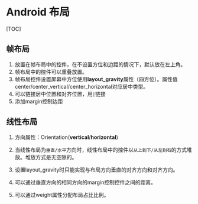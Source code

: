 # Android 布局

[TOC]

## 帧布局

1. 放置在帧布局中的控件，在不设置方位和边距的情况下，默认放在左上角。
2. 帧布局中的控件可以重叠放置。
3. 帧布局控件设置屏幕中方位使用**layout_gravity**属性（四方位）。属性值center/center_vertical/center_horizontal对应居中类型。
4. 可以链接居中位置和对齐位置，用`|`链接
5. 添加margin控制边距

## 线性布局

1. 方向属性：Orientation(**vertical**/**horizontal**)

2. 当线性布局为`垂直/水平`方向时，线性布局中的控件以`从上到下/从左到右`的方式堆放。堆放方式是无空隙的。     

3. 设置layout_gravity时只能实现与布局方向垂直的对齐方向和对齐方向。

4. 可以通过垂直方向的相同方向的margin控制控件之间的距离。

5. 可以通过weight属性分配布局占比比例。

   

